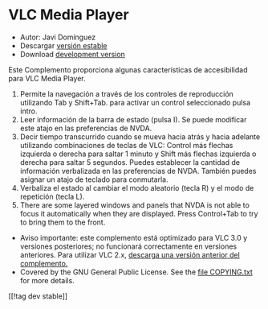 # VLC Media Player #

* Autor: Javi Domínguez
* Descargar [versión estable][2]
* Download [development version][3]

Este Complemento proporciona algunas características de accesibilidad para
VLC Media Player.

1. Permite la navegación a través de los controles de reproducción
   utilizando Tab y Shift+Tab. para activar un control seleccionado pulsa
   intro.
2. Leer información de la barra de estado (pulsa I). Se puede modificar este
   atajo en las preferencias de NVDA.
3. Decir tiempo transcurrido cuando se mueva hacia atrás y hacia adelante
   utilizando combinaciones de teclas de VLC: Control más flechas izquierda
   o derecha para saltar 1 minuto y Shift más flechas izquierda o derecha
   para saltar 5 segundos. Puedes establecer la cantidad de información
   verbalizada en las preferencias de NVDA. También puedes asignar un atajo
   de teclado para conmutarla.
4. Verbaliza el estado al cambiar el modo aleatorio (tecla R) y el modo de
   repetición (tecla L).
5. There are some layered windows and panels that NVDA is not able to focus
   it automatically when they are displayed. Press Control+Tab to try to
   bring them to the front.

* Aviso importante: este complemento está optimizado para VLC 3.0 y
  versiones posteriores; no funcionará correctamente en versiones
  anteriores. Para utilizar VLC 2.x, [descarga una versión anterior del
  complemento.][1]
* Covered by the GNU General Public License. See the [file
  COPYING.txt](https://github.com/javidominguez/VLC/blob/master/COPYING.txt)
  for more details.

[[!tag dev stable]]

[1]: https://addons.nvda-project.org/files/get.php?file=vlc

[2]: https://addons.nvda-project.org/files/get.php?file=vlc-18

[3]: https://addons.nvda-project.org/files/get.php?file=vlc-dev
